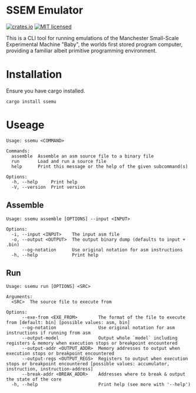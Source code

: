 # SSEM Emulator 

[![crates.io](https://img.shields.io/crates/v/ssemu)](https://crates.io/crates/ssemu)
[![MIT licensed](https://img.shields.io/badge/license-MIT-blue.svg)](./LICENSE)

This is a CLI tool for running emulations of the Manchester 
Small-Scale Experimental Machine "Baby", the worlds first stored
program computer, providing a familiar albeit primitive 
programming environment. 

# Installation 

Ensure you have cargo installed. 

```
cargo install ssemu
```

# Useage

```
Usage: ssemu <COMMAND>

Commands:
  assemble  Assemble an asm source file to a binary file
  run       Load and run a source file
  help      Print this message or the help of the given subcommand(s)

Options:
  -h, --help     Print help
  -V, --version  Print version
```

## Assemble

```
Usage: ssemu assemble [OPTIONS] --input <INPUT>

Options:
  -i, --input <INPUT>    The input asm file
  -o, --output <OUTPUT>  The output binary dump (defaults to input + .bin)
      --og-notation      Use original notation for asm instructions
  -h, --help             Print help
```

## Run

```
Usage: ssemu run [OPTIONS] <SRC>

Arguments:
  <SRC>  The source file to execute from

Options:
      --exe-from <EXE_FROM>        The format of the file to execute from [default: bin] [possible values: asm, bin]
      --og-notation                Use original notation for asm instructions if running from asm
      --output-model               Output whole `model` including registers & memory when execution stops or breakpoint encountered
      --output-addr <OUTPUT_ADDR>  Memory addresses to output when execution stops or breakpoint encountered
      --output-regs <OUTPUT_REGS>  Registers to output when execution stops or breakpoint encountered [possible values: accumulator, instruction, instruction-address]
      --break-addr <BREAK_ADDR>    Addresses where to break & output the state of the core
  -h, --help                       Print help (see more with '--help')
```
